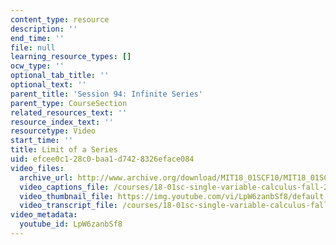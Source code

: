 ```yaml
---
content_type: resource
description: ''
end_time: ''
file: null
learning_resource_types: []
ocw_type: ''
optional_tab_title: ''
optional_text: ''
parent_title: 'Session 94: Infinite Series'
parent_type: CourseSection
related_resources_text: ''
resource_index_text: ''
resourcetype: Video
start_time: ''
title: Limit of a Series
uid: efcee0c1-28c0-baa1-d742-8326eface084
video_files:
  archive_url: http://www.archive.org/download/MIT18_01SCF10/MIT18_01SCF10Rec_72_300k.mp4
  video_captions_file: /courses/18-01sc-single-variable-calculus-fall-2010/9974b68eda315e7b82537d9662a708aa_LpW6zanbSf8.vtt
  video_thumbnail_file: https://img.youtube.com/vi/LpW6zanbSf8/default.jpg
  video_transcript_file: /courses/18-01sc-single-variable-calculus-fall-2010/1e5ccedb87c9ab1f831e9597da842b07_LpW6zanbSf8.pdf
video_metadata:
  youtube_id: LpW6zanbSf8
---
```

